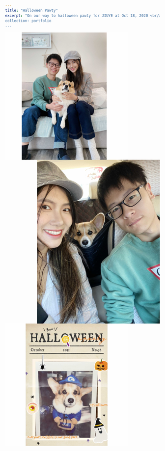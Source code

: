 ```yaml
---
title: "Halloween Pawty"
excerpt: "On our way to halloween pawty for JIUYE at Oct 18, 2020 <br/><img src='/images/jiuye/Image from iOS (2).jpg' width='400' style='float:left'><img src='/images/jiuye/Facetune_18-10-2020-17-24-51.JPG' width='400' style='float:right'><img src='/images/jiuye/Image from iOS (3).jpg' width='400' style='float:middle'>
collection: portfolio
---
```


<img src='/images/jiuye/Image from iOS (2).jpg' width='400' style='float:left'>
<img src='/images/jiuye/Facetune_18-10-2020-17-24-51.JPG' width='400' style='float:right'>
<img src='/images/jiuye/Image from iOS (3).jpg' width='400' style='float:middle'>
